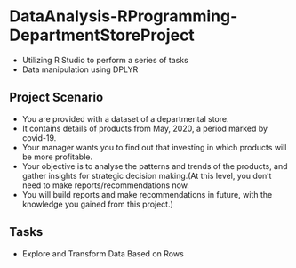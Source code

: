 # DataAnalysis-RProgramming-DepartmentStoreProject
* Utilizing R Studio to perform a series of tasks
* Data manipulation using DPLYR

## Project Scenario
* You are provided with a dataset of a departmental store.
* It contains details of products from May, 2020, a period marked by covid-19.
* Your manager wants you to find out that investing in which products will be more profitable.
* Your objective is to analyse the patterns and trends of the products, and gather insights for 
  strategic decision making.(At this level, you don’t need to make reports/recommendations now.
* You will build reports and make recommendations in future, with the knowledge you gained from 
  this project.)

## Tasks
* Explore and Transform Data Based on Rows
